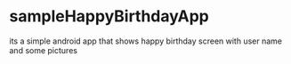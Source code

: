# sampleHappyBirthdayApp


its a simple android app that shows happy birthday screen with user name and some pictures
